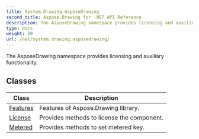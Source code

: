 ```yaml
---
title: System.Drawing.AsposeDrawing
second_title: Aspose.Drawing for .NET API Reference
description: The AsposeDrawing namespace provides licensing and auxiliary functionality
type: docs
weight: 20
url: /net/system.drawing.asposedrawing/
---
```

The AsposeDrawing namespace provides licensing and auxiliary functionality.

## Classes

| Class | Description |
| --- | --- |
| [Features](./features/) | Features of Aspose.Drawing library. |
| [License](./license/) | Provides methods to license the component. |
| [Metered](./metered/) | Provides methods to set metered key. |


